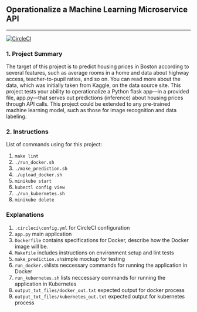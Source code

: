 ## Operationalize a Machine Learning Microservice API
---
[![CircleCI](https://circleci.com/gh/phatnt99/project-ml-microservice-kubernetes.svg?style=svg)](https://circleci.com/gh/phatnt99/project-ml-microservice-kubernetes)
### 1. Project Summary
The target of this project is to predict housing prices in Boston according to several features, such as average rooms in a home and data about highway access, teacher-to-pupil ratios, and so on. You can read more about the data, which was initially taken from Kaggle, on the data source site. This project tests your ability to operationalize a Python flask app—in a provided file, app.py—that serves out predictions (inference) about housing prices through API calls. This project could be extended to any pre-trained machine learning model, such as those for image recognition and data labeling.

### 2. Instructions
List of commands using for this project:
1. `make lint`
2. `./run_docker.sh`
3. `./make_prediction.sh`
4. `./upload_docker.sh`
5. `minikube start`
6. `kubectl config view`
7. `./run_kubernetes.sh`
8. `minikube delete`

### Explanations
1. `.circleci\config.yml` for CircleCI configuration
2. `app.py` main application
3. `Dockerfile` contains specifications for Docker, describe how the Docker image will be.
4. `Makefile` includes instructions on environment setup and lint tests
5. `make_prediction.sh`simple mockup for testing
6. `run_docker.sh`lists neccessary commands for running the application in Docker
7. `run_kubernetes.sh` lists neccessary commands for running the application in Kubernetes
8. `output_txt_files/docker_out.txt` expected output for docker process
9. `output_txt_files/kubernetes_out.txt` expected output for kubernetes process